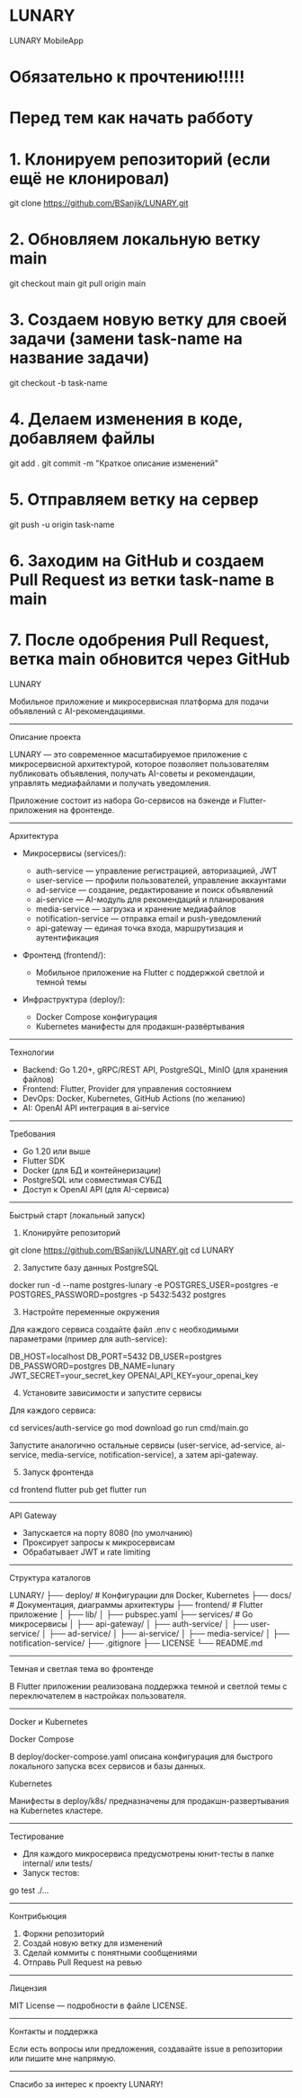 # LUNARY
LUNARY MobileApp

# Обязательно к прочтению!!!!!
# Перед тем как начать рабботу
# 1. Клонируем репозиторий (если ещё не клонировал)
git clone https://github.com/BSanjik/LUNARY.git


# 2. Обновляем локальную ветку main
git checkout main
git pull origin main

# 3. Создаем новую ветку для своей задачи (замени task-name на название задачи)
git checkout -b task-name

# 4. Делаем изменения в коде, добавляем файлы
git add .
git commit -m "Краткое описание изменений"

# 5. Отправляем ветку на сервер
git push -u origin task-name

# 6. Заходим на GitHub и создаем Pull Request из ветки task-name в main

# 7. После одобрения Pull Request, ветка main обновится через GitHub


LUNARY

Мобильное приложение и микросервисная платформа для подачи объявлений с AI-рекомендациями.

---

Описание проекта

LUNARY — это современное масштабируемое приложение с микросервисной архитектурой, которое позволяет пользователям публиковать объявления, получать AI-советы и рекомендации, управлять медиафайлами и получать уведомления. 

Приложение состоит из набора Go-сервисов на бэкенде и Flutter-приложения на фронтенде.

---

Архитектура

- Микросервисы (services/):
  - auth-service — управление регистрацией, авторизацией, JWT
  - user-service — профили пользователей, управление аккаунтами
  - ad-service — создание, редактирование и поиск объявлений
  - ai-service — AI-модуль для рекомендаций и планирования
  - media-service — загрузка и хранение медиафайлов
  - notification-service — отправка email и push-уведомлений
  - api-gateway — единая точка входа, маршрутизация и аутентификация

- Фронтенд (frontend/):
  - Мобильное приложение на Flutter с поддержкой светлой и темной темы

- Инфраструктура (deploy/):
  - Docker Compose конфигурация
  - Kubernetes манифесты для продакшн-развёртывания

---

Технологии

- Backend: Go 1.20+, gRPC/REST API, PostgreSQL, MinIO (для хранения файлов)
- Frontend: Flutter, Provider для управления состоянием
- DevOps: Docker, Kubernetes, GitHub Actions (по желанию)
- AI: OpenAI API интеграция в ai-service

---

Требования

- Go 1.20 или выше
- Flutter SDK
- Docker (для БД и контейнеризации)
- PostgreSQL или совместимая СУБД
- Доступ к OpenAI API (для AI-сервиса)

---

Быстрый старт (локальный запуск)

1. Клонируйте репозиторий

git clone https://github.com/BSanjik/LUNARY.git
cd LUNARY

2. Запустите базу данных PostgreSQL

docker run -d --name postgres-lunary -e POSTGRES_USER=postgres -e POSTGRES_PASSWORD=postgres -p 5432:5432 postgres

3. Настройте переменные окружения

Для каждого сервиса создайте файл .env с необходимыми параметрами (пример для auth-service):

DB_HOST=localhost
DB_PORT=5432
DB_USER=postgres
DB_PASSWORD=postgres
DB_NAME=lunary
JWT_SECRET=your_secret_key
OPENAI_API_KEY=your_openai_key

4. Установите зависимости и запустите сервисы

Для каждого сервиса:

cd services/auth-service
go mod download
go run cmd/main.go

Запустите аналогично остальные сервисы (user-service, ad-service, ai-service, media-service, notification-service), а затем api-gateway.

5. Запуск фронтенда

cd frontend
flutter pub get
flutter run

---

API Gateway

- Запускается на порту 8080 (по умолчанию)
- Проксирует запросы к микросервисам
- Обрабатывает JWT и rate limiting

---

Структура каталогов

LUNARY/
├── deploy/                  # Конфигурации для Docker, Kubernetes
├── docs/                    # Документация, диаграммы архитектуры
├── frontend/                # Flutter приложение
│   ├── lib/
│   ├── pubspec.yaml
├── services/                # Go микросервисы
│   ├── api-gateway/
│   ├── auth-service/
│   ├── user-service/
│   ├── ad-service/
│   ├── ai-service/
│   ├── media-service/
│   ├── notification-service/
├── .gitignore
├── LICENSE
└── README.md

---

Темная и светлая тема во фронтенде

В Flutter приложении реализована поддержка темной и светлой темы с переключателем в настройках пользователя.

---

Docker и Kubernetes

Docker Compose

В deploy/docker-compose.yaml описана конфигурация для быстрого локального запуска всех сервисов и базы данных.

Kubernetes

Манифесты в deploy/k8s/ предназначены для продакшн-развертывания на Kubernetes кластере.

---

Тестирование

- Для каждого микросервиса предусмотрены юнит-тесты в папке internal/ или tests/
- Запуск тестов:

go test ./...

---

Контрибьюция

1. Форкни репозиторий
2. Создай новую ветку для изменений
3. Сделай коммиты с понятными сообщениями
4. Отправь Pull Request на ревью

---

Лицензия

MIT License — подробности в файле LICENSE.

---

Контакты и поддержка

Если есть вопросы или предложения, создавайте issue в репозитории или пишите мне напрямую.

---

Спасибо за интерес к проекту LUNARY!